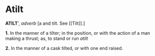 # Atilt

**ATILT**', _adverb_ \[a and tilt. See [[Tilt]].\]

**1.** In the manner of a tilter; in the position, or with the action of a man making a thrust; as, to stand or run _atilt_

**2.** In the manner of a cask tilted, or with one end raised.